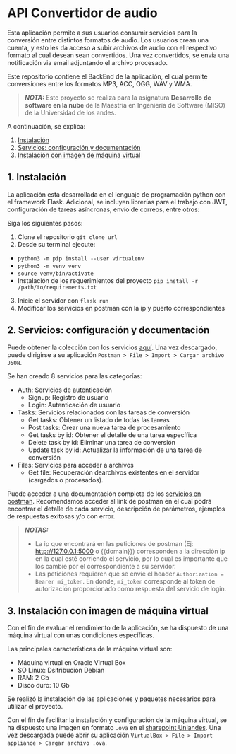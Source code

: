 
# API Convertidor de audio

Esta aplicación permite a sus usuarios consumir servicios para la conversión entre distintos formatos de audio. Los usuarios crean una cuenta, y esto les da acceso a subir archivos de audio con el respectivo formato al cual desean sean convertidos. Una vez convertidos, se envía una notificación via email adjuntando el archivo procesado.

Este repositorio contiene el BackEnd de la aplicación, el cual permite conversiones entre los formatos MP3, ACC, OGG, WAV y WMA. 

> **_NOTA:_** Este proyecto se realiza para la asignatura **Desarrollo de software en la nube** de la Maestría en Ingeniería de Software (MISO) de la Universidad de los andes.

A continuación, se explica: <br>

1. [Instalación](#1-instalación)
2. [Servicios: configuración y documentación](#2-servicios-configuración-y-documentación)
3. [Instalación con imagen de máquina virtual](#3-instalación-con-imagen-de-máquina-virtual)


## 1. Instalación
La aplicación está desarrollada en el lenguaje de programación python con el framework Flask. Adicional, se incluyen librerías para el trabajo con JWT, configuración de tareas asíncronas, envío de correos, entre otros:

Siga los siguientes pasos: <br>
1. Clone el repositorio `git clone url`
2. Desde su terminal ejecute:
  * `python3 -m pip install --user virtualenv`
  * `python3 -m venv venv`
  * `source venv/bin/activate`
  * Instalación de los requerimientos del proyecto `pip install -r /path/to/requirements.txt`
3. Inicie el servidor con `flask run`
4. Modificar los servicios en postman con la ip y puerto correspondientes

## 2. Servicios: configuración y documentación
Puede obtener la colección con los servicios [aquí](https://github.com/ErikBernal94/MISW-4204-Nube-AudioConverter/tree/main/Documentation/PostmanCollections). Una vez descargado, puede dirigirse a su aplicación `Postman > File > Import > Cargar archivo JSON`.

Se han creado 8 servicios para las categorías: 
* Auth: Servicios de autenticación
  * Signup: Registro de usuario
  * Login: Autenticación de usuario
* Tasks: Servicios relacionados con las tareas de conversión
  * Get tasks: Obtener un listado de todas las tareas
  * Post tasks: Crear una nueva tarea de procesamiento
  * Get tasks by id: Obtener el detalle de una tarea específica
  * Delete task by id: Eliminar una tarea de conversión
  * Update task by id: Actualizar la información de una tarea de conversión
* Files: Servicios para acceder a archivos
  * Get file: Recuperación dearchivos existentes en el servidor (cargados o procesados).

Puede acceder a una documentación completa de los [servicios en postman](https://documenter.getpostman.com/view/3917953/2s847MpqDa). Recomendamos acceder al link de postman en el cual podrá encontrar el detalle de cada servicio, descripción de parámetros, ejemplos de respuestas exitosas y/o con error.

> **_NOTAS:_** <br>
> * La ip que encontrará en las peticiones de postman (Ej: http://127.0.0.1:5000 o {{domain}}) corresponden a la dirección ip en la cual esté corriendo el servicio, por lo cual es importante que los cambie por el correspondiente a su servidor.
> * Las peticiones requieren que se envíe el header `Authorization = Bearer mi_token`. En donde, `mi_token` corresponde al token de autorización proporcionado como respuesta del servicio de login.

## 3. Instalación con imagen de máquina virtual

Con el fin de evaluar el rendimiento de la aplicación, se ha dispuesto de una máquina virtual con unas condiciones específicas.

Las principales características de la máquina virtual son:
* Máquina virtual en Oracle Virtual Box
* SO Linux: Dsitribución Debian
* RAM: 2 Gb
* Disco duro: 10 Gb

Se realizó la instalación de las aplicaciones y paquetes necesarios para utilizar el proyecto.

Con el fin de facilitar la instalación y configuración de la máquina virtual, se ha dispuesto una imagen en formato `.ova` en el [sharepoint Uniandes](https://uniandes-my.sharepoint.com/:u:/g/personal/ja_vegar1_uniandes_edu_co/EQm-IGTIYjFHk8nrJn0dBIUB980moc4LDVAZiPGGf3dyUg?e=o8pkz2). Una vez descargada puede abrir su aplicación `VirtualBox > File > Import appliance > Cargar archivo .ova`.
